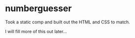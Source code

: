 # numberguesser

Took a static comp and built out the HTML and CSS to match.

I will fill more of this out later...
